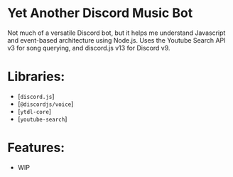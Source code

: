 # **Yet Another Discord Music Bot**
Not much of a versatile Discord bot, but it helps me understand Javascript and event-based architecture using Node.js. Uses the Youtube Search API v3 for song querying, and discord.js v13 for Discord v9.

# Libraries:
- [`discord.js`]
- [`@discordjs/voice`]
- [`ytdl-core`]
- [`youtube-search`]

# Features:
- WIP


[discord.js]: https://www.npmjs.com/package/discord.js/v/13.0.0-dev.fdad14099779e61cb84dcd1cb2497e0e853a6144
[@discordjs/voice]: https://www.npmjs.com/package/@discordjs/voice
[ytdl-core]: https://www.npmjs.com/package/ytdl-core
[youtube-search]: https://www.npmjs.com/package/youtube-search
